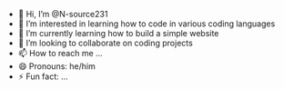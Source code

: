 - 👋 Hi, I’m @N-source231
- 👀 I’m interested in learning how to code in various coding languages
- 🌱 I’m currently learning how to build a simple website
- 💞️ I’m looking to collaborate on coding projects
- 📫 How to reach me ...
- 😄 Pronouns: he/him
- ⚡ Fun fact: ...

<!---
N-source231/N-source231 is a ✨ special ✨ repository because its `README.md` (this file) appears on your GitHub profile.
You can click the Preview link to take a look at your changes.
--->

